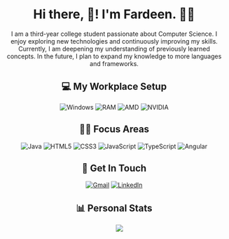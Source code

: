 <div align="center">

# Hi there, 👋! I'm Fardeen. 👨‍💻

I am a third-year college student passionate about Computer Science. I enjoy exploring new technologies and continuously improving my skills. Currently, I am deepening my understanding of previously learned concepts. In the future, I plan to expand my knowledge to more languages and frameworks.

## 💻 My Workplace Setup

![Windows](https://img.shields.io/badge/Windows-11-89b4fa?style=for-the-badge)
![RAM](https://img.shields.io/badge/RAM-16GB-6c7086.svg?&style=for-the-badge&logo=framework)
![AMD](https://img.shields.io/badge/AMD-Ryzen_7_7840HS-eba0ac?style=for-the-badge&logo=amd)
![NVIDIA](https://img.shields.io/badge/NVIDIA-RTX_4060-a6e3a1?style=for-the-badge&logo=nvidia)


## 👨‍💻 Focus Areas

![Java](https://img.shields.io/badge/Java-ED8B00.svg?style=for-the-badge&logo=openjdk)
![HTML5](https://img.shields.io/badge/HTML5-EEE.svg?style=for-the-badge&logo=html5)
![CSS3](https://img.shields.io/badge/CSS3-1572B6.svg?style=for-the-badge&logo=css3)
![JavaScript](https://img.shields.io/badge/javascript-333.svg?style=for-the-badge&logo=javascript)
![TypeScript](https://img.shields.io/badge/typescript-333.svg?style=for-the-badge&logo=typescript)
![Angular](https://img.shields.io/badge/angular-DD0031.svg?style=for-the-badge&logo=angular)

## 📧 Get In Touch

[![Gmail](https://img.shields.io/badge/Gmail-EEE?style=for-the-badge&logo=gmail)](mailto:m.fdeen02@gmail.com)
[![LinkedIn](https://img.shields.io/badge/LinkedIn-0077B5.svg?style=for-the-badge)](https://www.linkedin.com/in/fdeen02)

## 📊 Personal Stats

<picture>
  <source
    srcset="https://github-readme-stats.vercel.app/api?username=fdeen02&show_icons=true&theme=catppuccin_mocha"
    media="(prefers-color-scheme: dark)"
  />
  <source
    srcset="https://github-readme-stats.vercel.app/api?username=fdeen02&show_icons=true&theme=catppuccin_latte"
    media="(prefers-color-scheme: light), (prefers-color-scheme: no-preference)"
  />
  <img src="https://github-readme-stats.vercel.app/api?username=fdeen02&show_icons=true&theme=catppuccin_latte" />
</picture>

</div>